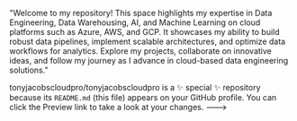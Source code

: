 "Welcome to my repository! This space highlights my expertise in Data Engineering, Data Warehousing, AI, and Machine Learning on cloud platforms such as Azure, AWS, and GCP. It showcases my ability to build robust data pipelines, implement scalable architectures, and optimize data workflows for analytics. Explore my projects, collaborate on innovative ideas, and follow my journey as I advance in cloud-based data engineering solutions."

tonyjacobscloudpro/tonyjacobscloudpro is a ✨ special ✨ repository because its `README.md` (this file) appears on your GitHub profile.
You can click the Preview link to take a look at your changes.
--->
